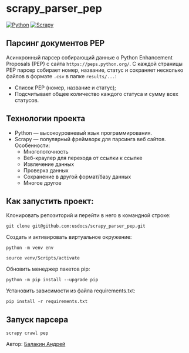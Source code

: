 # scrapy_parser_pep
[![Python](https://img.shields.io/badge/-Python-464646?style=flat&logo=Python&logoColor=ffffff&color=5fe620)](https://www.python.org/)
[![Scrapy](https://img.shields.io/badge/-Scrapy-464646?style=flat&logo=Scrapy&logoColor=ffffff&color=5fe620)](https://scrapy.org/)

## Парсинг документов PEP
Асинхронный парсер собирающий данные о Python Enhancement Proposals (PEP) с сайта `https://peps.python.org/`.
С каждой страницы PEP парсер собирает номер, название, статус и сохраняет
несколько файлов в формате `.csv` в папке `results/...`:
* Список PEP (номер, название и статус);
* Подсчитывает общее количество каждого статуса и сумму всех статусов.

## Технологии проекта
* Python — высокоуровневый язык программирования.
* Scrapy — популярный фреймворк для парсинга веб сайтов. Особенности:
    * Многопоточность
    * Веб-краулер для перехода от ссылки к ссылке
    * Извлечение данных
    * Проверка данных
    * Сохранение в другой формат/базу данных
    * Многое другое

## Как запустить проект:
Клонировать репозиторий и перейти в него в командной строке:

```
git clone git@github.com:usdocs/scrapy_parser_pep.git
```

Создать и активировать виртуальное окружение:
```
python -m venv env
```

```
source venv/Scripts/activate
```

Обновить менеджер пакетов pip:
```
python -m pip install --upgrade pip
```
Установить зависимости из файла requirements.txt:
```
pip install -r requirements.txt
```

## Запуск парсера
```
scrapy crawl pep
```

Автор: [Балакин Андрей](https://github.com/usdocs)
